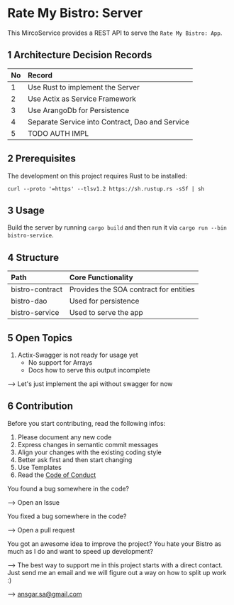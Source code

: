 # Rate My Bistro: Server

This MircoService provides a REST API to serve the `Rate My Bistro: App`.

## 1 Architecture Decision Records

| No | Record                                          |
| -- | :---------------------------------------------- |
| 1  | Use Rust to implement the Server                |
| 2  | Use Actix as Service Framework                  |
| 3  | Use ArangoDb for Persistence                    |
| 4  | Separate Service into Contract, Dao and Service |
| 5  | TODO AUTH IMPL                                  |

## 2 Prerequisites

The development on this project requires Rust to be installed:

```
curl --proto '=https' --tlsv1.2 https://sh.rustup.rs -sSf | sh
```

## 3 Usage

Build the server by running `cargo build` and then run it via `cargo run --bin bistro-service`.

## 4 Structure

| Path             | Core Functionality                     |
| :--------------- | :------------------------------------- |
| bistro-contract  | Provides the SOA contract for entities |
| bistro-dao       | Used for persistence                   |
| bistro-service   | Used to serve the app                  |

## 5 Open Topics

1. Actix-Swagger is not ready for usage yet
    * No support for Arrays
    * Docs how  to serve this output incomplete

--> Let's just implement the api without swagger for now

## 6 Contribution

Before you start contributing, read the following infos:

1. Please document any new code
2. Express changes in semantic commit messages
3. Align your changes with the existing coding style
4. Better ask first and then start changing
5. Use Templates
6. Read the [Code of Conduct](./CODE_OF_CONDUCT.md)

You found a bug somewhere in the code?

--> Open an Issue

You fixed a bug somewhere in the code?

--> Open a pull request

You got an awesome idea to improve the project? You hate your Bistro as much as I do and want to speed up development?

--> The best way to support me in this project starts with a direct contact.
Just send me an email and we will figure out a way on how to split up work :)

--> ansgar.sa@gmail.com

